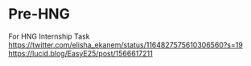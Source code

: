 # Pre-HNG
For HNG Internship Task
https://twitter.com/elisha_ekanem/status/1164827575610306560?s=19
https://lucid.blog/EasyE25/post/1566617211
